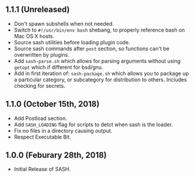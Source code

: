 ## 1.1.1 (Unreleased)

* Don't spawn subshells when not needed.
* Switch to `#!/usr/bin/env bash` shebang, to properly reference bash on Mac OS X hosts.
* Source sash utilities before loading plugin code.
* Source sash commands after `post` section, so functions can't be overwritten by plugins.
* Add `sash-parse.sh` which allows for parsing arguments without using `getopt` which if different
  for bsd/gnu.
* Add in first iteration of: `sash-package.sh` which allows you to package up a particular category,
  or subcategory for distribution to others. Includes checking for secrets.

## 1.1.0 (October 15th, 2018)

* Add Postload section.
* Add `SASH_LOADING` flag for scripts to detct when sash is the loader.
* Fix no files in a directory causing output.
* Respect Executable Bit.

## 1.0.0 (Feburary 28th, 2018)

* Initial Release of SASH.

